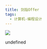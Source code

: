 ```yaml
---
title: 剑指Offer
tags:
  - 计算机-编程设计
---
```


![](https://wfqqreader-1252317822.image.myqcloud.com/cover/309/680309/s_680309.jpg)

undefined